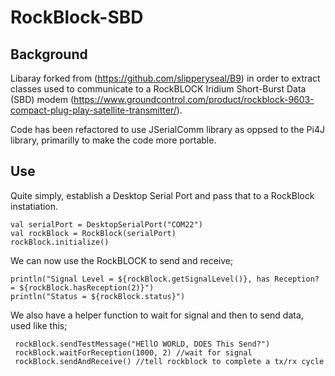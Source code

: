 # RockBlock-SBD
## Background

Libaray forked from (https://github.com/slipperyseal/B9) in order to extract classes used to communicate to a RockBLOCK Iridium Short-Burst Data (SBD) modem (https://www.groundcontrol.com/product/rockblock-9603-compact-plug-play-satellite-transmitter/). 

Code has been refactored to use JSerialComm library as oppsed to the Pi4J library, primarilly to make the code more portable. 

## Use

Quite simply, establish a Desktop Serial Port and pass that to a RockBlock instatiation.

```
val serialPort = DesktopSerialPort("COM22")
val rockBlock = RockBlock(serialPort)
rockBlock.initialize()

```

We can now use the RockBLOCK to send and receive;

```
println("Signal Level = ${rockBlock.getSignalLevel()}, has Reception? = ${rockBlock.hasReception(2)}")
println("Status = ${rockBlock.status}")

```

We also have a helper function to wait for signal and then to send data, used like this;

```
 rockBlock.sendTestMessage("HEllO WORLD, DOES This Send?")
 rockBlock.waitForReception(1000, 2) //wait for signal
 rockBlock.sendAndReceive() //tell rockblock to complete a tx/rx cycle

```
